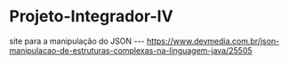 # Projeto-Integrador-IV

site para a manipulação do JSON --- https://www.devmedia.com.br/json-manipulacao-de-estruturas-complexas-na-linguagem-java/25505
